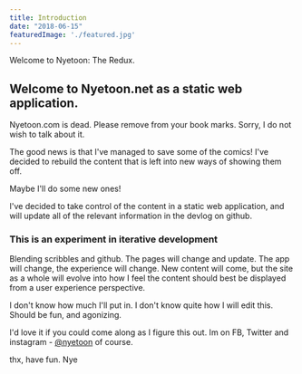 ```yaml
---
title: Introduction
date: "2018-06-15"
featuredImage: './featured.jpg'
---
```


 Welcome to Nyetoon: The Redux.

<!-- end -->

## Welcome to Nyetoon.net as a static web application. 

Nyetoon.com is dead. 
Please remove from your book marks. Sorry, I do not wish to talk about it. 

The good news is that I've managed to save some of the comics! I've decided to rebuild the content that is left into new ways of showing them off.  

Maybe I'll do some new ones!

I've decided to take control of the content in a static web application, and will update all of the relevant information in the devlog on github. 

### This is an experiment in iterative development

Blending scribbles and github. The pages will change and update. The app will change, the experience will change. New content will come, but the site as a whole will evolve into how I feel the content should best be displayed from a user experience perspective.  

I don't know how much I'll put in. I don't know quite how I will edit this. Should be fun, and agonizing. 

I'd love it if you could come along as I figure this out. 
Im on FB, Twitter and instagram -
[@nyetoon](http://twitter.com/nyetoon/) of course.

thx, have fun.
Nye


